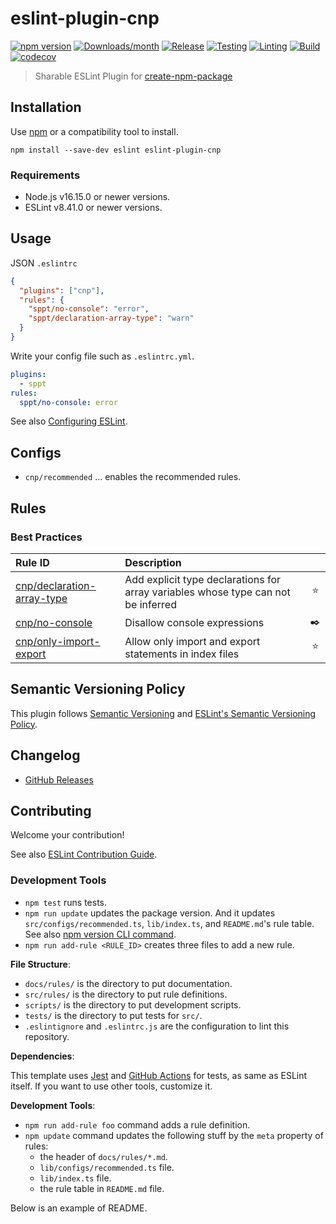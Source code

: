 # eslint-plugin-cnp

[![npm version](https://img.shields.io/npm/v/eslint-plugin-cnp.svg)](https://www.npmjs.com/package/eslint-plugin-cnp)
[![Downloads/month](https://img.shields.io/npm/dm/eslint-plugin-cnp.svg)](http://www.npmtrends.com/eslint-plugin-cnp)
[![Release](https://github.com/hsuehic/create-npm-packages/actions/workflows/release.yml/badge.svg)](https://github.com/hsuehic/create-npm-packages/actions/workflows/release.yml/badge.svg?branch=main)
[![Testing](https://github.com/hsuehic/create-npm-packages/actions/workflows/test.yml/badge.svg)](https://github.com/hsuehic/create-npm-packages/actions/workflows/test.yml/badge.svg?branch=main)
[![Linting](https://github.com/hsuehic/create-npm-packages/actions/workflows/lint.yml/badge.svg)](https://github.com/hsuehic/create-npm-packages/actions/workflows/lint.yml/badge.svg?branch=main)
[![Build](https://github.com/hsuehic/create-npm-packages/actions/workflows/build.yml/badge.svg)](https://github.com/hsuehic/create-npm-packages/actions/workflows/build.yml/badge.svg?branch=main)
[![codecov](https://codecov.io/gh/hsuehic/create-npm-packages/branch/main/graph/badge.svg?token=38H26EP6UM)](https://codecov.io/gh/hsuehic/create-npm-packages)

> Sharable ESLint Plugin for [create-npm-package](https://github.com/hsuehic/create-npm-packages/packages/create-npm-packages/README.md)

## Installation

Use [npm](https://www.npmjs.com/) or a compatibility tool to install.

```
npm install --save-dev eslint eslint-plugin-cnp
```

### Requirements

- Node.js v16.15.0 or newer versions.
- ESLint v8.41.0 or newer versions.

## Usage

JSON `.eslintrc`

```json
{
  "plugins": ["cnp"],
  "rules": {
    "sppt/no-console": "error",
    "sppt/declaration-array-type": "warn"
  }
}
```

Write your config file such as `.eslintrc.yml`.

```yml
plugins:
  - sppt
rules:
  sppt/no-console: error
```

See also [Configuring ESLint](https://eslint.org/docs/user-guide/configuring).

## Configs

- `cnp/recommended` ... enables the recommended rules.

## Rules

<!--RULE_TABLE_BEGIN-->
### Best Practices

| Rule ID | Description |    |
|:--------|:------------|:--:|
| [cnp/declaration-array-type](./docs/rules/declaration-array-type.md) | Add explicit type declarations for array variables whose type can not be inferred | ⭐️ |
| [cnp/no-console](./docs/rules/no-console.md) | Disallow console expressions | ✒️ |
| [cnp/only-import-export](./docs/rules/only-import-export.md) | Allow only import and export statements in index files | ⭐️ |

<!--RULE_TABLE_END-->

## Semantic Versioning Policy

This plugin follows [Semantic Versioning](http://semver.org/) and [ESLint's Semantic Versioning Policy](https://github.com/eslint/eslint#semantic-versioning-policy).

## Changelog

- [GitHub Releases](./CHANGELOG.md)

## Contributing

Welcome your contribution!

See also [ESLint Contribution Guide](https://eslint.org/docs/developer-guide/contributing/).

### Development Tools

- `npm test` runs tests.
- `npm run update` updates the package version. And it updates `src/configs/recommended.ts`, `lib/index.ts`, and `README.md`'s rule table. See also [npm version CLI command](https://docs.npmjs.com/cli/version).
- `npm run add-rule <RULE_ID>` creates three files to add a new rule.

**File Structure**:

- `docs/rules/` is the directory to put documentation.
- `src/rules/` is the directory to put rule definitions.
- `scripts/` is the directory to put development scripts.
- `tests/` is the directory to put tests for `src/`.
- `.eslintignore` and `.eslintrc.js` are the configuration to lint this repository.

**Dependencies**:

This template uses [Jest](https://jestjs.io/) and [GitHub Actions](https://github.co.jp/features/actions) for tests, as same as ESLint itself. If you want to use other tools, customize it.

**Development Tools**:

- `npm run add-rule foo` command adds a rule definition.
- `npm update` command updates the following stuff by the `meta` property of rules:
  - the header of `docs/rules/*.md`.
  - `lib/configs/recommended.ts` file.
  - `lib/index.ts` file.
  - the rule table in `README.md` file.

Below is an example of README.
